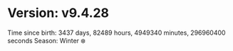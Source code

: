 # Version: v9.4.28
Time since birth: 3437 days, 82489 hours, 4949340 minutes, 296960400 seconds
Season: Winter ❄️

